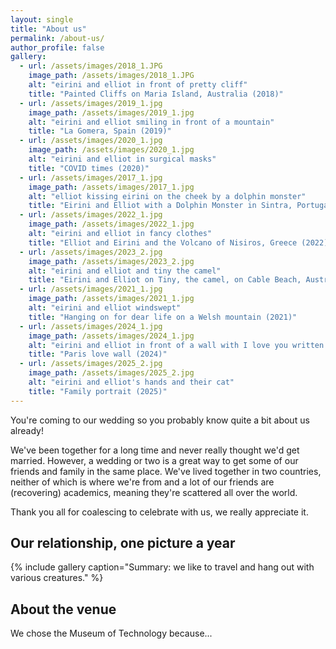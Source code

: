 ```yaml
---
layout: single
title: "About us"
permalink: /about-us/
author_profile: false
gallery:
  - url: /assets/images/2018_1.JPG
    image_path: /assets/images/2018_1.JPG
    alt: "eirini and elliot in front of pretty cliff"
    title: "Painted Cliffs on Maria Island, Australia (2018)"
  - url: /assets/images/2019_1.jpg
    image_path: /assets/images/2019_1.jpg
    alt: "eirini and elliot smiling in front of a mountain"
    title: "La Gomera, Spain (2019)"
  - url: /assets/images/2020_1.jpg
    image_path: /assets/images/2020_1.jpg
    alt: "eirini and elliot in surgical masks"
    title: "COVID times (2020)"
  - url: /assets/images/2017_1.jpg
    image_path: /assets/images/2017_1.jpg
    alt: "elliot kissing eirini on the cheek by a dolphin monster"
    title: "Eirini and Elliot with a Dolphin Monster in Sintra, Portugal (2017)"
  - url: /assets/images/2022_1.jpg
    image_path: /assets/images/2022_1.jpg
    alt: "eirini and elliot in fancy clothes"
    title: "Elliot and Eirini and the Volcano of Nisiros, Greece (2022)"
  - url: /assets/images/2023_2.jpg
    image_path: /assets/images/2023_2.jpg
    alt: "eirini and elliot and tiny the camel"
    title: "Eirini and Elliot on Tiny, the camel, on Cable Beach, Australia (2023)"
  - url: /assets/images/2021_1.jpg
    image_path: /assets/images/2021_1.jpg
    alt: "eirini and elliot windswept"
    title: "Hanging on for dear life on a Welsh mountain (2021)"
  - url: /assets/images/2024_1.jpg
    image_path: /assets/images/2024_1.jpg
    alt: "eirini and elliot in front of a wall with I love you written on it"
    title: "Paris love wall (2024)"
  - url: /assets/images/2025_2.jpg
    image_path: /assets/images/2025_2.jpg
    alt: "eirini and elliot's hands and their cat"
    title: "Family portrait (2025)" 
---
```


You're coming to our wedding so you probably know quite a bit about us already!

We've been together for a long time and never really thought we'd get married.
However, a wedding or two is a great way to get some of our friends and family in the same place.
We've lived together in two countries, neither of which is where we're from and a lot of our friends are (recovering) academics, meaning they're scattered all over the world.

Thank you all for coalescing to celebrate with us, we really appreciate it.

## Our relationship, one picture a year 

{% include gallery caption="Summary: we like to travel and hang out with various creatures." %}

## About the venue

We chose the Museum of Technology because...